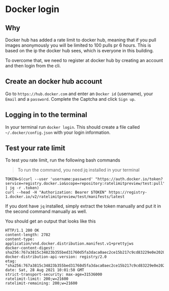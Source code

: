 # Docker login

## Why
Docker hub has added a rate limit to docker hub, meaning that if you pull images anonymously you will be limited to 100 pulls pr 6 hours. This is based on the ip the docker hub sees, which is everyone in this building.

To overcome that, we need to register at docker hub by creating an account and then login from the cli.

## Create an docker hub account
Go to `https://hub.docker.com` and enter an `Docker id` (username), your `Email` and a `password`. Complete the Captcha and click `Sign up`.

## Logging in to the terminal
In your terminal run `docker login`. This should create a file called `~/.docker/config.json` with your login information.

## Test your rate limit
To test you rate limit, run the following bash commands
> To run the command, you need jq installed in your terminal

```
TOKEN=$(curl --user 'username:password' "https://auth.docker.io/token?service=registry.docker.io&scope=repository:ratelimitpreview/test:pull" | jq -r .token)
curl --head -H "Authorization: Bearer $TOKEN" https://registry-1.docker.io/v2/ratelimitpreview/test/manifests/latest
```
If you dont have `jq` installed, simply extract the token manually and put it in the second command manually as well. 

You should get an output that looks like this
```
HTTP/1.1 200 OK
content-length: 2782
content-type: application/vnd.docker.distribution.manifest.v1+prettyjws
docker-content-digest: sha256:767a3815c34823b355bed31760d5fa3daca0aec2ce15b217c9cd83229e0e2020
docker-distribution-api-version: registry/2.0
etag: "sha256:767a3815c34823b355bed31760d5fa3daca0aec2ce15b217c9cd83229e0e2020"
date: Sat, 28 Aug 2021 10:01:50 GMT
strict-transport-security: max-age=31536000
ratelimit-limit: 200;w=21600
ratelimit-remaining: 200;w=21600
```